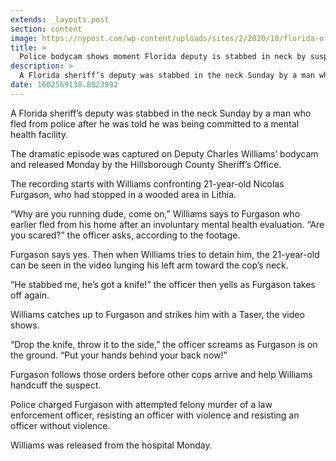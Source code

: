 ```yaml
--- 
extends: _layouts.post 
section: content 
image: https://nypost.com/wp-content/uploads/sites/2/2020/10/florida-officer-stabbed.jpg?quality=90&strip=all&w=1200 
title: > 
  Police bodycam shows moment Florida deputy is stabbed in neck by suspect 
description: > 
  A Florida sheriff’s deputy was stabbed in the neck Sunday by a man who fled from police after he was told he was being committed to a mental health facility.The dramatic episode was captured on Deputy Charles Williams’ bodycam and released Monday by the Hillsborough County Sheriff’s Office.“He stabbed me, he’s got a knife!” the officer then yells as Furgason takes off again.“Put your hands behind your back now!”Furgason follows those orders before other cops arrive and help Williams handcuff the suspect.Police charged Furgason with attempted felony murder of a law enforcement officer, resisting an officer with violence and resisting an officer without violence. 
date: 1602569138.8023992 
--- 
```

A Florida sheriff’s deputy was stabbed in the neck Sunday by a man who fled from police after he was told he was being committed to a mental health facility.

The dramatic episode was captured on Deputy Charles Williams’ bodycam and released Monday by the Hillsborough County Sheriff’s Office.

The recording starts with Williams confronting 21-year-old Nicolas Furgason, who had stopped in a wooded area in Lithia.

“Why are you running dude, come on,” Williams says to Furgason who earlier fled from his home after an involuntary mental health evaluation. “Are you scared?” the officer asks, according to the footage.

Furgason says yes. Then when Williams tries to detain him, the 21-year-old can be seen in the video lunging his left arm toward the cop’s neck.

“He stabbed me, he’s got a knife!” the officer then yells as Furgason takes off again.

Williams catches up to Furgason and strikes him with a Taser, the video shows.

“Drop the knife, throw it to the side,” the officer screams as Furgason is on the ground. “Put your hands behind your back now!”

Furgason follows those orders before other cops arrive and help Williams handcuff the suspect.

Police charged Furgason with attempted felony murder of a law enforcement officer, resisting an officer with violence and resisting an officer without violence.

Williams was released from the hospital Monday.
